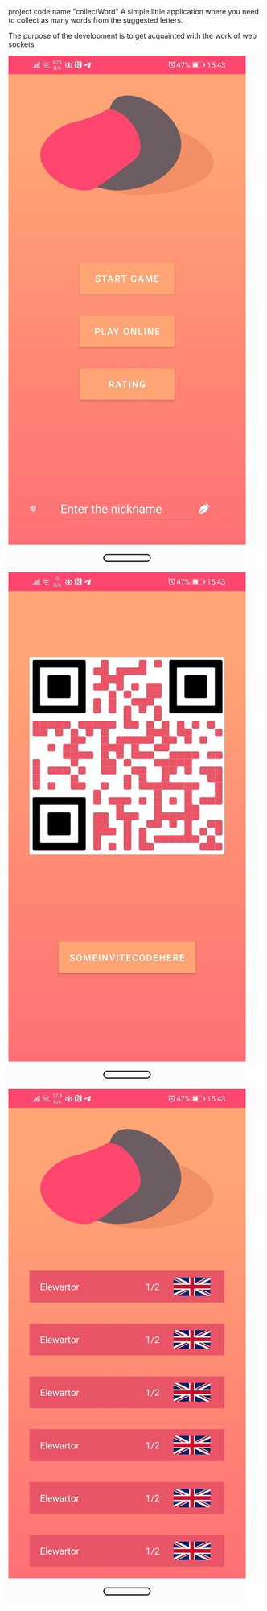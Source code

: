 project code name "collectWord"
A simple little application where you need to collect as many words from the suggested letters.

The purpose of the development is to get acquainted with the work of web sockets


![Menu](https://raw.githubusercontent.com/FrostyGhost/collectWord/master/photo_2020-10-31_15-45-24.jpg)
![invite](https://raw.githubusercontent.com/FrostyGhost/collectWord/master/photo_2020-10-31_15-45-19.jpg)
![game lobby](https://raw.githubusercontent.com/FrostyGhost/collectWord/master/photo_2020-10-31_15-45-28.jpg)


